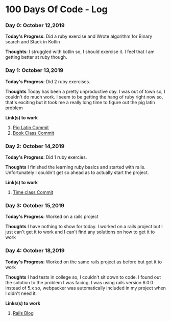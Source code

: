 # 100 Days Of Code - Log

<!-- ### Day 0: February 30, 2016 (Example 1)
##### (delete me or comment me out)

**Today's Progress**: Fixed CSS, worked on canvas functionality for the app.

**Thoughts:** I really struggled with CSS, but, overall, I feel like I am slowly getting better at it. Canvas is still new for me, but I managed to figure out some basic functionality.

**Link to work:** [Calculator App](http://www.example.com)

### Day 0: February 30, 2016 (Example 2)
##### (delete me or comment me out)

**Today's Progress**: Fixed CSS, worked on canvas functionality for the app.

**Thoughts**: I really struggled with CSS, but, overall, I feel like I am slowly getting better at it. Canvas is still new for me, but I managed to figure out some basic functionality.

**Link(s) to work**: [Calculator App](http://www.example.com)


### Day 1: June 27, Monday

**Today's Progress**: I've gone through many exercises on FreeCodeCamp.

**Thoughts** I've recently started coding, and it's a great feeling when I finally solve an algorithm challenge after a lot of attempts and hours spent.

**Link(s) to work**
1. [Find the Longest Word in a String](https://www.freecodecamp.com/challenges/find-the-longest-word-in-a-string)
2. [Title Case a Sentence](https://www.freecodecamp.com/challenges/title-case-a-sentence) -->

### Day 0: October 12,2019

**Today's Progress**: Did a ruby exercise and Wrote algorithm for Binary search and Stack in Kotlin

**Thoughts**: I struggled with kotlin so, I should exercise it. I feel that I am getting better at ruby though. 


### Day 1: October 13,2019

**Today's Progress**: Did 2 ruby exercises. 

**Thoughts** Today has been a pretty unproductive day. I was out of town so, I couldn't do much work. I seem to be getting the hang of ruby right now so, that's exciting but it took me a really long time to figure out the pig latin problem

**Link(s) to work**
1. [Pig Latin Commit](https://github.com/RKRohk/learn_ruby/commit/a7e10364ea95b5423372bcd6b94b4d5891ec810a)
2. [Book Class Commit](https://github.com/RKRohk/learn_ruby/commit/7bd2402298365eccd43c6642de89d652f69991a6)

### Day 2: October 14,2019

**Today's Progress**: Did 1 ruby exercies.

**Thoughts** I finished the learning ruby basics and started with rails. Unfortunately I couldn't get so ahead as to actually start the project.

**Link(s) to work**
1. [Time class Commit](https://github.com/RKRohk/learn_ruby/commit/bb5af276b3eb0609c173fa4cc9d681206cc2860b)

### Day 3: October 15,2019

**Today's Progress**: Worked on a rails project

**Thoughts** I have nothing to show for today. I worked on a rails project but I just can't get it to work and I can't find any solutions on how to get it to work

### Day 4: October 18,2019

**Today's Progress**: Worked on the same rails project as before but got it to work

**Thoughts** I had tests in college so, I couldn't sit down to code. I found out the solution to the problem I was facing. I was using rails version 6.0.0 instead of 5.x so, webpacker was automatically included in my project when I didn't need it.

**Links(s) to work**
1. [Rails Blog](https://github.com/RKRohk/RubyBlogger)
